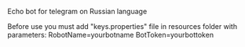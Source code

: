 Echo bot for telegram on Russian language

Before use you must add "keys.properties" file in resources folder with parameters:
RobotName=yourbotname
BotToken=yourbottoken
